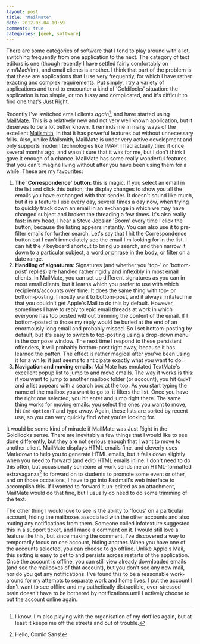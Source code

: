 ```yaml
---
layout: post
title: "MailMate"
date: 2012-03-04 10:59
comments: true
categories: [geek, software]
---
```


There are some categories of software that I tend to play around with a lot, switching frequently from one application to the next. The category of text editors is one (though recently I have settled fairly comfortably on vim/MacVim), and email clients is another. I think that part of the problem is that these are applications that I use very frequently, for which I have rather exacting and complex requirements. Put simply, I try a variety of applications and tend to encounter a kind of 'Goldilocks' situation: the application is too simple, or too fussy and complicated, and it's difficult to find one that's Just Right.

Recently I've switched email clients *again*[^1], and have started using [MailMate][]. This is a relatively new and not very well known application, but it deserves to be a lot better known. It reminds me in many ways of the excellent [Mailsmith][], in that it has powerful features but without unnecessary frills. Also, unlike Mailsmith, MailMate is under very active development and only supports modern technologies like IMAP. I had actually tried it once several months ago, and wasn't sure that it was for me, but I don't think I gave it enough of a chance. MailMate has some really wonderful features that you can't imagine living without after you have been using them for a while. These are my favourites:

1. **The 'Correspondence' button**: this is magic. If you select an email in the list and click this button, the display changes to show you all the emails you have exchanged with that sender. It doesn't sound like much, but it is a feature I use every day, several times a day now, when trying to quickly track down an email in an exchange in which we may have changed subject and broken the threading a few times. It's also really fast: in my head, I hear a Steve Jobsian 'Boom' every time I click the button, because the listing appears instantly. You can also use it to pre-filter emails for further search. Let's say that I hit the Correspondence button but I can't immediately see the email I'm looking for in the list. I can hit the `/` keyboard shortcut to bring up search, and then narrow it down to a particular subject, a word or phrase in the body, or filter on a date range.
2. **Handling of signatures**: Signatures (and whether you 'top-' or 'bottom-post' replies) are handled rather rigidly and inflexibly in most email clients. In MailMate, you can set up different signatures as you can in most email clients, but it learns which you prefer to use with which recipients/accounts over time. It does the same thing with top- or bottom-posting. I mostly want to bottom-post, and it always irritated me that you couldn't get Apple's Mail to do this by default. However, sometimes I have to reply to epic email threads at work in which everyone has top posted without trimming the content of the email. If I bottom-posted to those my reply would be buried at the end of an enormously long email and probably missed. So I set bottom-posting by default, but it's easy to switch to top-posting using a drop-down menu in the compose window. The next time I respond to these persistent offenders, it will probably bottom-post right away, because it has learned the patten. The effect is rather magical after you've been using it for a while: it just seems to anticipate exactly what you want to do.
3. **Navigation and moving emails**: MailMate has emulated TextMate's excellent popup list to jump to and move emails. The way it works is this: if you want to jump to another mailbox folder (or account), you hit `Cmd+T` and a list appears with a search box at the top. As you start typing the name of the mailbox you want to go to, it filters the list. Once you have the right one selected, you hit enter and jump right there. The same thing works for moving emails: you select the ones you want to move, hit `Cmd+Option+T` and type away. Again, these lists are sorted by recent use, so you can very quickly find what you're looking for.

It would be some kind of miracle if MailMate was Just Right in the Goldilocks sense. There are inevitably a few things that I would like to see done differently, but they are not serious enough that I want to move to another client. MailMate displays HTML emails fine, and cleverly uses Markdown to help you to generate HTML emails, but it falls down slightly when you need to forward (and edit) HTML emails inline. I don't need to do this often, but occasionally someone at work sends me an HTML-formatted extravaganza[^2] to forward on to students to promote some event or other, and on those occasions, I have to go into Fastmail's web interface to accomplish this. If I wanted to forward it un-edited as an attachment, MailMate would do that fine, but I usually do need to do some trimming of the text.

The other thing I would love to see is the ability to 'focus' on a particular account, hiding the mailboxes associated with the other accounts and also muting any notifications from them. Someone called infotexture suggested this in a support [ticket][], and I made a comment on it. I would still love a feature like this, but since making the comment, I've discovered a way to temporarily focus on one account, hiding another. When you have one of the accounts selected, you can choose to go offline. Unlike Apple's Mail, this setting is easy to get to and persists across restarts of the application. Once the account is offline, you can still view already downloaded emails (and see the mailboxes of that account), but you don't see any new mail, nor do you get any notifications. I've found this to be a reasonable work-around for my attempts to separate work and home lives. I put the account I don't want to see offline and my pathetically distractible, over-stressed brain doesn't have to be bothered by notifications until I actively choose to put the account online again.

[^1]: I know. I'm also playing with the organisation of my dotfiles again, but at least it keeps me off the streets and out of trouble.

[^2]: Hello, Comic Sans!

[MailMate]: http://freron.com/
[Mailsmith]: http://mailsmith.org/
[ticket]: http://freron.lighthouseapp.com/projects/58672/tickets/175-unified-inbox-smart-mailboxes-in-sources
